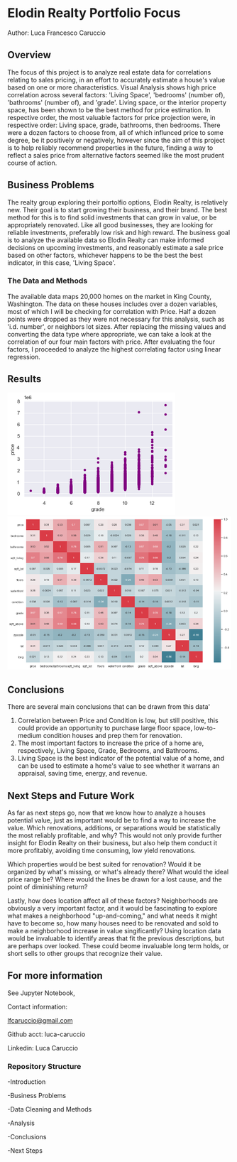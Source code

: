# Elodin Realty Portfolio Focus

 Author: Luca Francesco Caruccio

## Overview

The focus of this project is to analyze real estate data for correlations relating to sales pricing, in an effort to accurately estimate a house's value based on one or more characteristics. Visual Analysis shows high price correlation across several factors: 'Living Space', 'bedrooms' (number of), 'bathrooms' (number of), and 'grade'. Living space, or the interior property space, has been shown to be the best method for price estimation. In respective order, the most valuable factors for price projection were, in respective order: Living space, grade, bathrooms, then bedrooms. There were a dozen factors to choose from, all of which influnced price to some degree, be it positively or negatively, however since the aim of this project is to help reliably recommend properties in the future, finding a way to reflect a sales price from alternative factors seemed like the most prudent course of action.

## Business Problems

The realty group exploring their portolfio options, Elodin Realty, is relatively new. Their goal is to start growing their business, and their brand. The best method for this is to find solid investments that can grow in value, or be appropriately renovated. Like all good businesses, they are looking for reliable investments, preferably low risk and high reward. The business goal is to analyze the available data so Elodin Realty can make informed decisions on upcoming investments, and reasonably estimate a sale price based on other factors, whichever happens to be the best the best indicator, in this case, 'Living Space'.

### The Data and Methods

The available data maps 20,000 homes on the market in King County, Washington. The data on these houses includes over a dozen variables, most of which I will be checking for correlation with Price. Half a dozen points were dropped as they were not necessary for this analysis, such as 'i.d. number', or neighbors lot sizes. After replacing the missing values and converting the data type where appropriate, we can take a look at the correlation of our four main factors with price. After evaluating the four factors, I proceeded to analyze the highest correlating factor using linear regression.

## Results

![](download.png)
![](download-5.png)


## Conclusions

There are several main conclusions that can be drawn from this data'

1. Correlation between Price and Condition is low, but still positive, this could provide an opportunity to purchase large floor space, low-to-medium condition houses and prep them for renovation.
2. The most important factors to increase the price of a home are, respectively, Living Space, Grade, Bedrooms, and Bathrooms.
3. Living Space is the best indicator of the potential value of a home, and can be used to estimate a home's value to see whether it warrans an appraisal, saving time, energy, and revenue.

## Next Steps and Future Work

As far as next steps go, now that we know how to analyze a houses potential value, just as important would be to find a way to increase the value. Which renovations, additions, or separations would be statistically the most reliably profitable, and why? This would not only provide further insight for Elodin Realty on their business, but also help them conduct it more profitably, avoiding time consuming, low yield renovations. 

Which properties would be best suited for renovation? Would it be organized by what's missing, or what's already there? What would the ideal price range be? Where would the lines be drawn for a lost cause, and the point of diminishing return?

Lastly, how does location affect all of these factors? Neighborhoods are obviously a very important factor, and it would be fascinating to explore what makes a neighborhood "up-and-coming," and what needs it might have to become so, how many houses need to be renovated and sold to make a neighborhood increase in value singificantly? Using location data would be invaluable to identify areas that fit the previous descriptions, but are perhaps over looked. These could beome invaluable long term holds, or short sells to other groups that recognize their value.

## For more information

See Jupyter Notebook, 

Contact information:

lfcaruccio@gmail.com

Github acct: luca-caruccio

Linkedin: Luca Caruccio


### Repository Structure
-Introduction

-Business Problems

-Data Cleaning and Methods

-Analysis 

-Conclusions

-Next Steps

